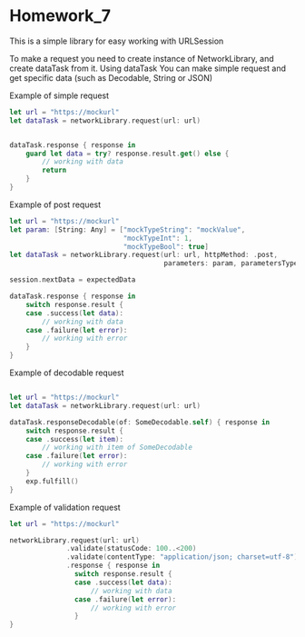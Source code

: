 # Homework_7

This is a simple library for easy working with URLSession

To make a request you need to create instance of NetworkLibrary, and create dataTask from it. Using dataTask You can make simple request and get specific data (such as Decodable, String or JSON)

Example of simple request

```swift
let url = "https://mockurl"
let dataTask = networkLibrary.request(url: url)


dataTask.response { response in
    guard let data = try? response.result.get() else {
        // working with data
        return
    }
}
```

Example of post request

```swift
let url = "https://mockurl"
let param: [String: Any] = ["mockTypeString": "mockValue",
                            "mockTypeInt": 1,
                            "mockTypeBool": true]
let dataTask = networkLibrary.request(url: url, httpMethod: .post,
                                      parameters: param, parametersType: .httpBody)

session.nextData = expectedData

dataTask.response { response in
    switch response.result {
    case .success(let data):
        // working with data
    case .failure(let error):
        // working with error
    }
}
```

Example of decodable request

```swift

let url = "https://mockurl"
let dataTask = networkLibrary.request(url: url)

dataTask.responseDecodable(of: SomeDecodable.self) { response in
    switch response.result {
    case .success(let item):
        // working with item of SomeDecodable
    case .failure(let error):
        // working with error
    }
    exp.fulfill()
}

```

Example of validation request

```swift
let url = "https://mockurl"

networkLibrary.request(url: url)
              .validate(statusCode: 100..<200)
              .validate(contentType: "application/json; charset=utf-8")
              .response { response in
                switch response.result {
                case .success(let data):
                    // working with data
                case .failure(let error):
                    // working with error
                }
}

```
